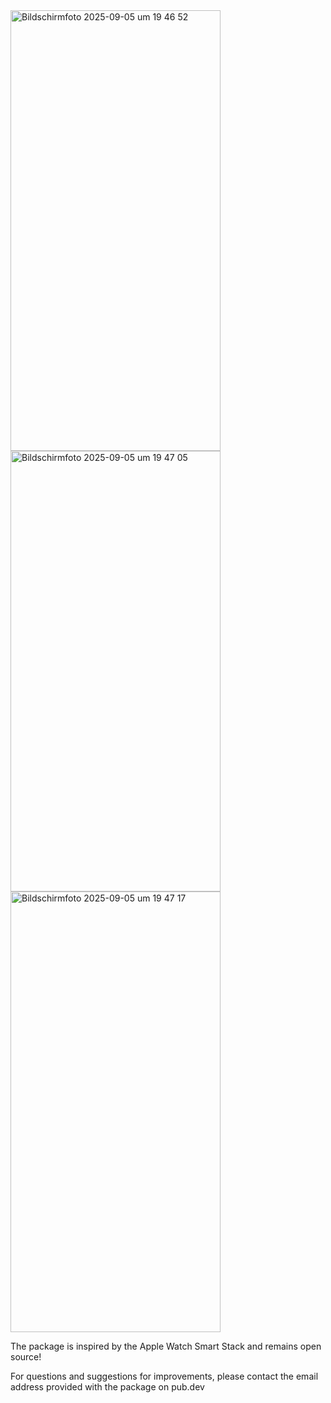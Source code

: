 <img width="336" height="705" alt="Bildschirmfoto 2025-09-05 um 19 46 52" src="https://github.com/user-attachments/assets/e4c624b4-ad3b-4ce2-8df9-1af4700f96e7" />

<img width="336" height="705" alt="Bildschirmfoto 2025-09-05 um 19 47 05" src="https://github.com/user-attachments/assets/99ce963d-2408-439f-85e0-d099b9a18b91" />

<img width="336" height="705" alt="Bildschirmfoto 2025-09-05 um 19 47 17" src="https://github.com/user-attachments/assets/73b48b06-e12a-45e5-9539-58692b83602d" />



The package is inspired by the Apple Watch Smart Stack and remains open source!

For questions and suggestions for improvements, please contact the email address provided with the package on pub.dev

